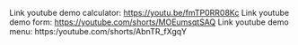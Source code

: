 Link youtube demo calculator: https://youtu.be/fmTP0RR08Kc
Link youtube demo form: https://youtube.com/shorts/MOEumsqtSAQ
Link youtube demo menu: https:/youtube.com/shorts/AbnTR_fXgqY
